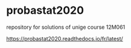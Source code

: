 # probastat2020
repository for solutions of unige course 12M061

https://probastat2020.readthedocs.io/fr/latest/
